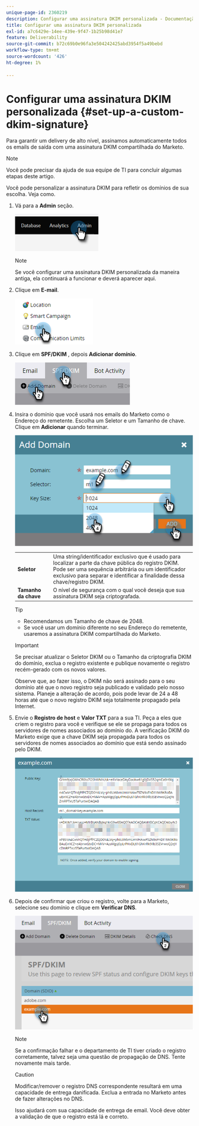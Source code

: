 ```yaml
---
unique-page-id: 2360219
description: Configurar uma assinatura DKIM personalizada - Documentação do Marketo - Documentação do produto
title: Configurar uma assinatura DKIM personalizada
exl-id: a7c6429e-14ee-439e-9f47-1b25b98d41e7
feature: Deliverability
source-git-commit: b72c69b0e96fa3e504242425abd3954f5a49bebd
workflow-type: tm+mt
source-wordcount: '426'
ht-degree: 1%

---
```


# Configurar uma assinatura DKIM personalizada {#set-up-a-custom-dkim-signature}

Para garantir um delivery de alto nível, assinamos automaticamente todos os emails de saída com uma assinatura DKIM compartilhada do Marketo.

>[!NOTE]
>
>Você pode precisar da ajuda de sua equipe de TI para concluir algumas etapas deste artigo.

Você pode personalizar a assinatura DKIM para refletir os domínios de sua escolha. Veja como.

1. Vá para a **Admin** seção.

   ![](assets/set-up-a-custom-dkim-signature-1.png)

   >[!NOTE]
   >
   >Se você configurar uma assinatura DKIM personalizada da maneira antiga, ela continuará a funcionar e deverá aparecer aqui.

1. Clique em **E-mail**.

   ![](assets/set-up-a-custom-dkim-signature-2.png)

1. Clique em **SPF/DKIM** , depois **Adicionar domínio**.

   ![](assets/set-up-a-custom-dkim-signature-3.png)

1. Insira o domínio que você usará nos emails do Marketo como o Endereço do remetente. Escolha um Seletor e um Tamanho de chave. Clique em **Adicionar** quando terminar.

   ![](assets/set-up-a-custom-dkim-signature-4.png)

   <table> 
   <tr>
   <td width="20%"><b>Seletor</b></td>
   <td>Uma string/identificador exclusivo que é usado para localizar a parte da chave pública do registro DKIM. Pode ser uma sequência arbitrária ou um identificador exclusivo para separar e identificar a finalidade dessa chave/registro DKIM.</td>
   </tr>
   <tr> 
   <td width="20%"><b>Tamanho da chave</b></td>
   <td>O nível de segurança com o qual você deseja que sua assinatura DKIM seja criptografada.</td>
   </tr>
   </tbody>
   </table>

   <p>

   >[!TIP]
   >
   >* Recomendamos um Tamanho de chave de 2048.
   >* Se você usar um domínio diferente no seu Endereço do remetente, usaremos a assinatura DKIM compartilhada do Marketo.

   >[!IMPORTANT]
   >
   >Se precisar atualizar o Seletor DKIM ou o Tamanho da criptografia DKIM do domínio, exclua o registro existente e publique novamente o registro recém-gerado com os novos valores.
   >
   >Observe que, ao fazer isso, o DKIM não será assinado para o seu domínio até que o novo registro seja publicado e validado pelo nosso sistema. Planeje a alteração de acordo, pois pode levar de 24 a 48 horas até que o novo registro DKIM seja totalmente propagado pela Internet.

1. Envie o **Registro de host** e **Valor TXT** para a sua TI. Peça a eles que criem o registro para você e verifique se ele se propaga para todos os servidores de nomes associados ao domínio do. A verificação DKIM do Marketo exige que a chave DKIM seja propagada para todos os servidores de nomes associados ao domínio que está sendo assinado pelo DKIM.

   ![](assets/set-up-a-custom-dkim-signature-5.png)

1. Depois de confirmar que criou o registro, volte para a Marketo, selecione seu domínio e clique em **Verificar DNS**.

   ![](assets/set-up-a-custom-dkim-signature-6.png)

   >[!NOTE]
   >
   >Se a confirmação falhar e o departamento de TI tiver criado o registro corretamente, talvez seja uma questão de propagação de DNS. Tente novamente mais tarde.

   >[!CAUTION]
   >
   >Modificar/remover o registro DNS correspondente resultará em uma capacidade de entrega danificada. Exclua a entrada no Marketo antes de fazer alterações no DNS.

   Isso ajudará com sua capacidade de entrega de email. Você deve obter a validação de que o registro está lá e correto.
